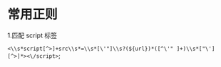 # 常用正则 

1.匹配 script 标签 

`<\\s*script[^>]+src\\s*=\\s*[\'"]\\s?(${url})*([^\'" ]+)\\s*["\'][^>]*><\/script>`;
